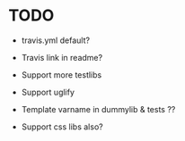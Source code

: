 # TODO

* travis.yml default?
* Travis link in readme?

* Support more testlibs
* Support uglify
* Template varname in dummylib & tests ??

* Support css libs also?
